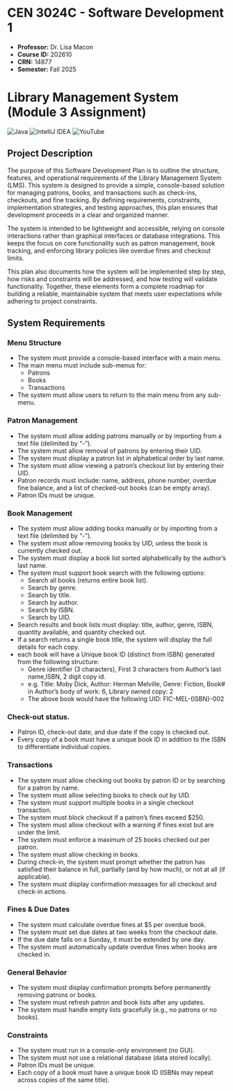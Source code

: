 # CEN 3024C - Software Development 1
* **Professor:** Dr. Lisa Macon
* **Course ID:** 202610
* **CRN:** 14877
* **Semester:** Fall 2025

# Library Management System (Module 3 Assignment)
![Java](https://img.shields.io/badge/java-%23ED8B00.svg?style=for-the-badge&logo=openjdk&logoColor=white) ![IntelliJ IDEA](https://img.shields.io/badge/IntelliJIDEA-000000.svg?style=for-the-badge&logo=intellij-idea&logoColor=white) ![YouTube](https://img.shields.io/badge/YouTube-%23FF0000.svg?style=for-the-badge&logo=YouTube&logoColor=white)

## Project Description
The purpose of this Software Development Plan is to outline the structure, features, 
and operational requirements of the Library Management System (LMS). This system is 
designed to provide a simple, console-based solution for managing patrons, books, and 
transactions such as check-ins, checkouts, and fine tracking. By defining requirements, 
constraints, implementation strategies, and testing approaches, this plan ensures that 
development proceeds in a clear and organized manner.

The system is intended to be lightweight and accessible, relying on console 
interactions rather than graphical interfaces or database integrations. This keeps the focus 
on core functionality such as patron management, book tracking, and enforcing library 
policies like overdue fines and checkout limits.

This plan also documents how the system will be implemented step by step, how 
risks and constraints will be addressed, and how testing will validate functionality. 
Together, these elements form a complete roadmap for building a reliable, maintainable 
system that meets user expectations while adhering to project constraints.

## System Requirements
### Menu Structure
* The system must provide a console-based interface with a main menu.
* The main menu must include sub-menus for:
    * Patrons
    * Books
    * Transactions
* The system must allow users to return to the main menu from any sub-menu.

### Patron Management
* The system must allow adding patrons manually or by importing from a text file 
(delimited by “-”).
* The system must allow removal of patrons by entering their UID.
* The system must display a patron list in alphabetical order by last name.
* The system must allow viewing a patron’s checkout list by entering their UID.
* Patron records must include: name, address, phone number, overdue fine balance, 
and a list of checked-out books (can be empty array).
* Patron IDs must be unique.

### Book Management
* The system must allow adding books manually or by importing from a text file
(delimited by “-”).
* The system must allow removing books by UID, unless the book is currently checked 
out.
* The system must display a book list sorted alphabetically by the author’s last name.
* The system must support book search with the following options:
    * Search all books (returns entire book list).
    * Search by genre.
    * Search by title.
    * Search by author.
    * Search by ISBN.
    * Search by UID.
* Search results and book lists must display: title, author, genre, ISBN, quantity 
available, and quantity checked out.
* If a search returns a single book title, the system will display the full details for each 
copy.
* each book will have a Unique book ID (distinct from ISBN) generated from the following structure:
    * Genre identifier (3 characters), First 3 characters from Author’s last name,ISBN, 2 digit copy id.
    * e.g. Title: Moby Dick, Author: Herman Melville, Genre: Fiction, Book# in Author’s body of work: 6, Library owned copy: 2
    * The above book would have the following UID: FIC-MEL-{ISBN}-002

### Check-out status.
* Patron ID, check-out date, and due date if the copy is checked out.
* Every copy of a book must have a unique book ID in addition to the ISBN to differentiate individual copies.

### Transactions
* The system must allow checking out books by patron ID or by searching for a patron 
by name.
* The system must allow selecting books to check out by UID.
* The system must support multiple books in a single checkout transaction.
* The system must block checkout if a patron’s fines exceed $250.
* The system must allow checkout with a warning if fines exist but are under the limit.
* The system must enforce a maximum of 25 books checked out per patron.
* The system must allow checking in books.
* During check-in, the system must prompt whether the patron has satisfied their balance in full, partially (and by how much), or not at all (if applicable).
* The system must display confirmation messages for all checkout and check-in actions.

### Fines & Due Dates
* The system must calculate overdue fines at $5 per overdue book.
* The system must set due dates at two weeks from the checkout date.
* If the due date falls on a Sunday, it must be extended by one day.
* The system must automatically update overdue fines when books are checked in.

### General Behavior
* The system must display confirmation prompts before permanently removing patrons or books.
* The system must refresh patron and book lists after any updates.
* The system must handle empty lists gracefully (e.g., no patrons or no books).

### Constraints
* The system must run in a console-only environment (no GUI).
* The system must not use a relational database (data stored locally).
* Patron IDs must be unique.
* Each copy of a book must have a unique book ID (ISBNs may repeat across copies of the same title).
